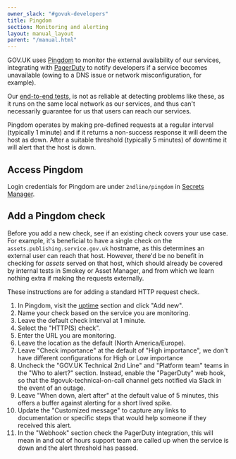 ```yaml
---
owner_slack: "#govuk-developers"
title: Pingdom
section: Monitoring and alerting
layout: manual_layout
parent: "/manual.html"
---
```


GOV.UK uses [Pingdom](https://www.pingdom.com/) to monitor the external availability of our services, integrating with [PagerDuty](/manual/pagerduty.html) to notify developers if a service becomes unavailable (owing to a DNS issue or network misconfiguration, for example).

Our [end-to-end tests](https://github.com/alphagov/govuk-e2e-tests), is not as reliable at detecting problems like these, as it runs on the same local network as our services, and thus can't necessarily guarantee for us that users can reach our services.

Pingdom operates by making pre-defined requests at a regular interval (typically 1 minute) and if it returns a non-success response it will deem the host as down. After a suitable threshold (typically 5 minutes) of downtime it will alert that the host is down.

## Access Pingdom

Login credentials for Pingdom are under `2ndline/pingdom` in [Secrets Manager](secrets-manager.html).

## Add a Pingdom check

Before you add a new check, see if an existing check covers your use case. For example, it's beneficial to have a single check on the `assets.publishing.service.gov.uk` hostname, as this determines an external user can reach that host. However, there'd be no benefit in checking for _assets_ served on that host, which should already be covered by internal tests in Smokey or Asset Manager, and from which we learn nothing extra if making the requests externally.

These instructions are for adding a standard HTTP request check.

1. In Pingdom, visit the [uptime](https://my.pingdom.com/app/newchecks/checks)
   section and click "Add new".
1. Name your check based on the service you are monitoring.
1. Leave the default check interval at 1 minute.
1. Select the "HTTP(S) check".
1. Enter the URL you are monitoring.
1. Leave the location as the default (North America/Europe).
1. Leave "Check importance" at the default of "High importance", we don't have
   different configurations for High or Low importance
1. Uncheck the "GOV.UK Technical 2nd Line" and "Platform team" teams in the "Who to alert?" section. Instead, enable the "PagerDuty" web hook, so that the #govuk-technical-on-call channel gets notified via Slack in the event of an outage.
1. Leave "When down, alert after" at the default value of 5 minutes, this
   offers a buffer against alerting for a short lived spike.
1. Update the "Customized message" to capture any links to documentation
   or specific steps that would help someone if they received this alert.
1. In the "Webhook" section check the PagerDuty integration, this will mean in
   and out of hours support team are called up when the service is down and the
   alert threshold has passed.
